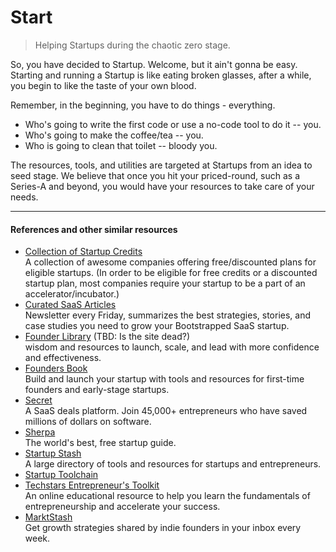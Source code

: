 # Start

> Helping Startups during the chaotic zero stage.

So, you have decided to Startup. Welcome, but it ain't gonna be easy. Starting and running a Startup is like eating broken glasses, after a while, you begin to like the taste of your own blood.

Remember, in the beginning, you have to do things - everything.

- Who's going to write the first code or use a no-code tool to do it -- you.
- Who's going to make the coffee/tea -- you.
- Who is going to clean that toilet -- bloody you.

The resources, tools, and utilities are targeted at Startups from an idea to seed stage. We believe that once you hit your priced-round, such as a Series-A and beyond, you would have your resources to take care of your needs.

---

#### References and other similar resources

- [Collection of Startup Credits](https://github.com/dakshshah96/awesome-startup-credits)\
  A collection of awesome companies offering free/discounted plans for eligible startups. (In order to be eligible for free credits or a discounted startup plan, most companies require your startup to be a part of an accelerator/incubator.)
- [Curated SaaS Articles](https://getsaasweekly.com)\
  Newsletter every Friday, summarizes the best strategies, stories, and case studies you need to grow your Bootstrapped SaaS startup.
- [Founder Library](https://www.founderlibrary.com) (TBD: Is the site dead?)\
  wisdom and resources to launch, scale, and lead with more confidence and effectiveness.
- [Founders Book](https://foundersbook.co)\
  Build and launch your startup with tools and resources for first-time founders and early-stage startups.
- [Secret](https://www.joinsecret.com)\
  A SaaS deals platform. Join 45,000+ entrepreneurs who have saved millions of dollars on software.
- [Sherpa](https://www.learnwithsherpa.com)\
  The world's best, free startup guide.
- [Startup Stash](https://startupstash.com)\
  A large directory of tools and resources for startups and entrepreneurs.
- [Startup Toolchain](https://startuptoolchain.com)
- [Techstars Entrepreneur's Toolkit](https://toolkit.techstars.com)\
  An online educational resource to help you learn the fundamentals of entrepreneurship and accelerate your success.
- [MarktStash](https://marktstash.com)\
  Get growth strategies shared by indie founders in your inbox every week.